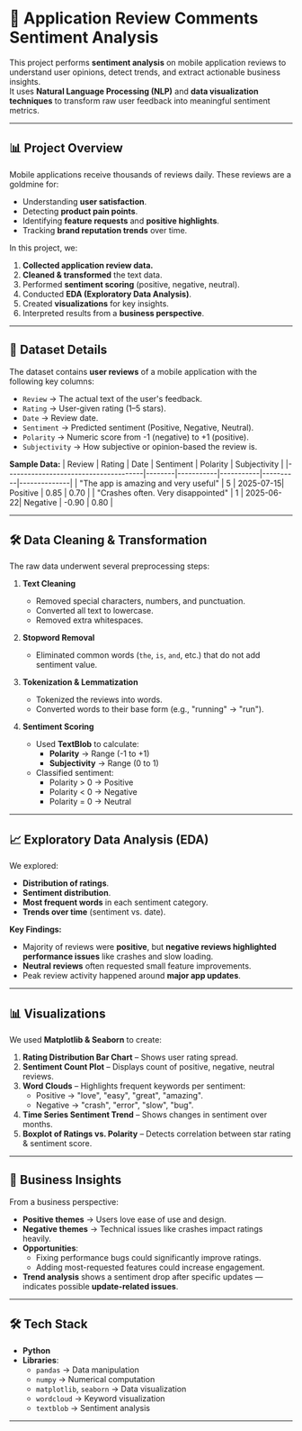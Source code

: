 # 📱 Application Review Comments Sentiment Analysis

This project performs **sentiment analysis** on mobile application reviews to understand user opinions, detect trends, and extract actionable business insights.  
It uses **Natural Language Processing (NLP)** and **data visualization techniques** to transform raw user feedback into meaningful sentiment metrics.

---

## 📊 Project Overview

Mobile applications receive thousands of reviews daily. These reviews are a goldmine for:
- Understanding **user satisfaction**.
- Detecting **product pain points**.
- Identifying **feature requests** and **positive highlights**.
- Tracking **brand reputation trends** over time.

In this project, we:
1. **Collected application review data.**
2. **Cleaned & transformed** the text data.
3. Performed **sentiment scoring** (positive, negative, neutral).
4. Conducted **EDA (Exploratory Data Analysis)**.
5. Created **visualizations** for key insights.
6. Interpreted results from a **business perspective**.

---

## 📂 Dataset Details

The dataset contains **user reviews** of a mobile application with the following key columns:
- `Review` → The actual text of the user's feedback.
- `Rating` → User-given rating (1–5 stars).
- `Date` → Review date.
- `Sentiment` → Predicted sentiment (Positive, Negative, Neutral).
- `Polarity` → Numeric score from -1 (negative) to +1 (positive).
- `Subjectivity` → How subjective or opinion-based the review is.

**Sample Data:**
| Review                              | Rating | Date       | Sentiment | Polarity | Subjectivity |
|--------------------------------------|--------|-----------|-----------|----------|--------------|
| "The app is amazing and very useful" | 5      | 2025-07-15| Positive  | 0.85     | 0.70         |
| "Crashes often. Very disappointed"  | 1      | 2025-06-22| Negative  | -0.90    | 0.80         |

---

## 🛠 Data Cleaning & Transformation

The raw data underwent several preprocessing steps:

1. **Text Cleaning**
   - Removed special characters, numbers, and punctuation.
   - Converted all text to lowercase.
   - Removed extra whitespaces.

2. **Stopword Removal**
   - Eliminated common words (`the`, `is`, `and`, etc.) that do not add sentiment value.

3. **Tokenization & Lemmatization**
   - Tokenized the reviews into words.
   - Converted words to their base form (e.g., "running" → "run").

4. **Sentiment Scoring**
   - Used **TextBlob** to calculate:
     - **Polarity** → Range (-1 to +1)
     - **Subjectivity** → Range (0 to 1)
   - Classified sentiment:
     - Polarity > 0 → Positive
     - Polarity < 0 → Negative
     - Polarity = 0 → Neutral

---

## 📈 Exploratory Data Analysis (EDA)

We explored:
- **Distribution of ratings**.
- **Sentiment distribution**.
- **Most frequent words** in each sentiment category.
- **Trends over time** (sentiment vs. date).

**Key Findings:**
- Majority of reviews were **positive**, but **negative reviews highlighted performance issues** like crashes and slow loading.
- **Neutral reviews** often requested small feature improvements.
- Peak review activity happened around **major app updates**.

---

## 📊 Visualizations

We used **Matplotlib & Seaborn** to create:
1. **Rating Distribution Bar Chart** – Shows user rating spread.
2. **Sentiment Count Plot** – Displays count of positive, negative, neutral reviews.
3. **Word Clouds** – Highlights frequent keywords per sentiment:
   - Positive → "love", "easy", "great", "amazing".
   - Negative → "crash", "error", "slow", "bug".
4. **Time Series Sentiment Trend** – Shows changes in sentiment over months.
5. **Boxplot of Ratings vs. Polarity** – Detects correlation between star rating & sentiment score.

---

## 💼 Business Insights

From a business perspective:
- **Positive themes** → Users love ease of use and design.
- **Negative themes** → Technical issues like crashes impact ratings heavily.
- **Opportunities**:
  - Fixing performance bugs could significantly improve ratings.
  - Adding most-requested features could increase engagement.
- **Trend analysis** shows a sentiment drop after specific updates — indicates possible **update-related issues**.

---

## 🛠 Tech Stack

- **Python**
- **Libraries**:
  - `pandas` → Data manipulation
  - `numpy` → Numerical computation
  - `matplotlib`, `seaborn` → Data visualization
  - `wordcloud` → Keyword visualization
  - `textblob` → Sentiment analysis

---


